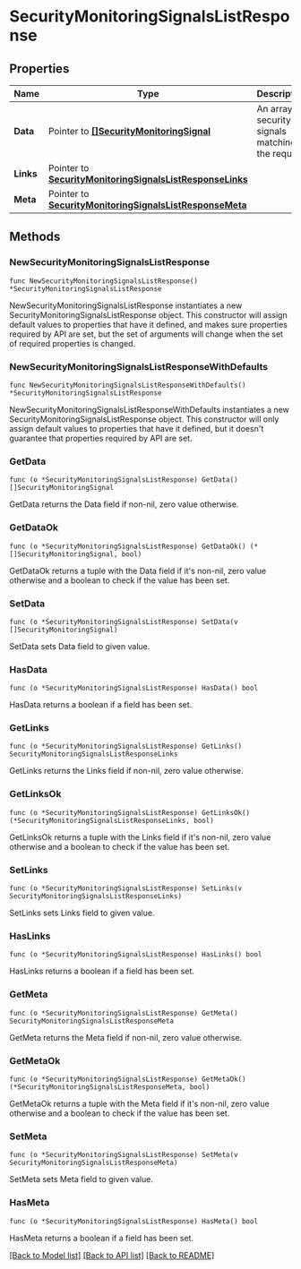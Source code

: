 # SecurityMonitoringSignalsListResponse

## Properties

| Name      | Type                                                                                                       | Description                                        | Notes      |
| --------- | ---------------------------------------------------------------------------------------------------------- | -------------------------------------------------- | ---------- |
| **Data**  | Pointer to [**[]SecurityMonitoringSignal**](SecurityMonitoringSignal.md)                                   | An array of security signals matching the request. | [optional] |
| **Links** | Pointer to [**SecurityMonitoringSignalsListResponseLinks**](SecurityMonitoringSignalsListResponseLinks.md) |                                                    | [optional] |
| **Meta**  | Pointer to [**SecurityMonitoringSignalsListResponseMeta**](SecurityMonitoringSignalsListResponseMeta.md)   |                                                    | [optional] |

## Methods

### NewSecurityMonitoringSignalsListResponse

`func NewSecurityMonitoringSignalsListResponse() *SecurityMonitoringSignalsListResponse`

NewSecurityMonitoringSignalsListResponse instantiates a new SecurityMonitoringSignalsListResponse object.
This constructor will assign default values to properties that have it defined,
and makes sure properties required by API are set, but the set of arguments
will change when the set of required properties is changed.

### NewSecurityMonitoringSignalsListResponseWithDefaults

`func NewSecurityMonitoringSignalsListResponseWithDefaults() *SecurityMonitoringSignalsListResponse`

NewSecurityMonitoringSignalsListResponseWithDefaults instantiates a new SecurityMonitoringSignalsListResponse object.
This constructor will only assign default values to properties that have it defined,
but it doesn't guarantee that properties required by API are set.

### GetData

`func (o *SecurityMonitoringSignalsListResponse) GetData() []SecurityMonitoringSignal`

GetData returns the Data field if non-nil, zero value otherwise.

### GetDataOk

`func (o *SecurityMonitoringSignalsListResponse) GetDataOk() (*[]SecurityMonitoringSignal, bool)`

GetDataOk returns a tuple with the Data field if it's non-nil, zero value otherwise
and a boolean to check if the value has been set.

### SetData

`func (o *SecurityMonitoringSignalsListResponse) SetData(v []SecurityMonitoringSignal)`

SetData sets Data field to given value.

### HasData

`func (o *SecurityMonitoringSignalsListResponse) HasData() bool`

HasData returns a boolean if a field has been set.

### GetLinks

`func (o *SecurityMonitoringSignalsListResponse) GetLinks() SecurityMonitoringSignalsListResponseLinks`

GetLinks returns the Links field if non-nil, zero value otherwise.

### GetLinksOk

`func (o *SecurityMonitoringSignalsListResponse) GetLinksOk() (*SecurityMonitoringSignalsListResponseLinks, bool)`

GetLinksOk returns a tuple with the Links field if it's non-nil, zero value otherwise
and a boolean to check if the value has been set.

### SetLinks

`func (o *SecurityMonitoringSignalsListResponse) SetLinks(v SecurityMonitoringSignalsListResponseLinks)`

SetLinks sets Links field to given value.

### HasLinks

`func (o *SecurityMonitoringSignalsListResponse) HasLinks() bool`

HasLinks returns a boolean if a field has been set.

### GetMeta

`func (o *SecurityMonitoringSignalsListResponse) GetMeta() SecurityMonitoringSignalsListResponseMeta`

GetMeta returns the Meta field if non-nil, zero value otherwise.

### GetMetaOk

`func (o *SecurityMonitoringSignalsListResponse) GetMetaOk() (*SecurityMonitoringSignalsListResponseMeta, bool)`

GetMetaOk returns a tuple with the Meta field if it's non-nil, zero value otherwise
and a boolean to check if the value has been set.

### SetMeta

`func (o *SecurityMonitoringSignalsListResponse) SetMeta(v SecurityMonitoringSignalsListResponseMeta)`

SetMeta sets Meta field to given value.

### HasMeta

`func (o *SecurityMonitoringSignalsListResponse) HasMeta() bool`

HasMeta returns a boolean if a field has been set.

[[Back to Model list]](../README.md#documentation-for-models) [[Back to API list]](../README.md#documentation-for-api-endpoints) [[Back to README]](../README.md)
